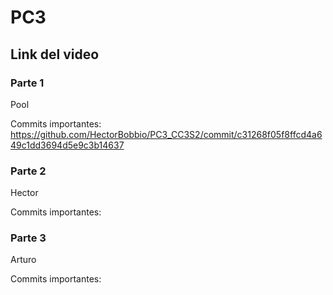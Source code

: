 # PC3 

## Link del video

### Parte 1 
Pool

Commits importantes: https://github.com/HectorBobbio/PC3_CC3S2/commit/c31268f05f8ffcd4a649c1dd3694d5e9c3b14637
### Parte 2
Hector

Commits importantes: 
### Parte 3
Arturo

Commits importantes: 
